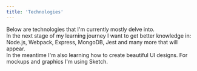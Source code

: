 ```yaml
---
title: 'Technologies'
---
```


Below are technologies that I'm currently mostly delve into.<br/> In the next
stage of my learning journey I want to get better knowledge in: Node.js,
Webpack, Express, MongoDB, Jest and many more that will appear.<br/> In the
meantime I'm also learning how to create beautiful UI designs. For mockups and
graphics I'm using Sketch.
